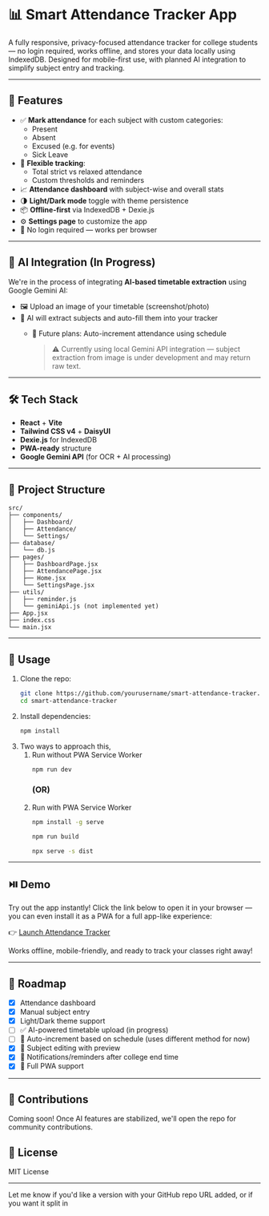 # 📊 Smart Attendance Tracker App

A fully responsive, privacy-focused attendance tracker for college students — no login required, works offline, and stores your data locally using IndexedDB. Designed for mobile-first use, with planned AI integration to simplify subject entry and tracking.

---

## 🚀 Features

- ✅ **Mark attendance** for each subject with custom categories:
    - Present
    - Absent
    - Excused (e.g. for events)
    - Sick Leave
- 📅 **Flexible tracking**:
    - Total strict vs relaxed attendance
    - Custom thresholds and reminders
- 📈 **Attendance dashboard** with subject-wise and overall stats
- 🌗 **Light/Dark mode** toggle with theme persistence
- 📦 **Offline-first** via IndexedDB + Dexie.js
- ⚙️ **Settings page** to customize the app
- 🔐 No login required — works per browser

---

## 🧠 AI Integration (In Progress)

We're in the process of integrating **AI-based timetable extraction** using Google Gemini AI:

- 🖼️ Upload an image of your timetable (screenshot/photo)
- 🤖 AI will extract subjects and auto-fill them into your tracker
    - 🔁 Future plans: Auto-increment attendance using schedule

      >   ⚠️ Currently using local Gemini API integration — subject extraction from image is under development and may return raw text.

---

## 🛠️ Tech Stack

- **React** + **Vite**
- **Tailwind CSS v4** + **DaisyUI**
- **Dexie.js** for IndexedDB
- **PWA-ready** structure
- **Google Gemini API** (for OCR + AI processing)

---

## 📂 Project Structure

```
src/ 
├── components/ 
│   ├── Dashboard/ 
│   ├── Attendance/
│   └── Settings/
├── database/
│   └── db.js
├── pages/
│   ├── DashboardPage.jsx
│   ├── AttendancePage.jsx
│   ├── Home.jsx
│   └── SettingsPage.jsx
├── utils/
│   ├── reminder.js
│   └── geminiApi.js (not implemented yet)
├── App.jsx
├── index.css
└── main.jsx
```

---

## 📲 Usage

1. Clone the repo:
   ```bash
   git clone https://github.com/yourusername/smart-attendance-tracker.git
   cd smart-attendance-tracker
   ```
2. Install dependencies:
   ```bash
   npm install
   ```
3. Two ways to approach this,
   1. Run without PWA Service Worker
      ```bash
      npm run dev
      ```
      ### (OR)
   2. Run with PWA Service Worker
        ```bash
      npm install -g serve
      ```
      ```bash
      npm run build
      ```
      ```bash
      npx serve -s dist
      ```

---

## ⏯️ Demo

Try out the app instantly!
Click the link below to open it in your browser — you can even install it as a PWA for a full app-like experience:

👉 [Launch Attendance Tracker](https://mrkushalsm-attendance-tracker.vercel.app/)

Works offline, mobile-friendly, and ready to track your classes right away!

---

## 📌 Roadmap

- [x] Attendance dashboard
- [x] Manual subject entry
- [x] Light/Dark theme support
- [ ] ✅ AI-powered timetable upload (in progress)
- [ ] 🔁 Auto-increment based on schedule (uses different method for now)
- [x] 🧪 Subject editing with preview
- [x] 🔔 Notifications/reminders after college end time
- [x] 📱 Full PWA support

---

## 🙌 Contributions
Coming soon! Once AI features are stabilized, we'll open the repo for community contributions.

## 📄 License
MIT License

---

Let me know if you'd like a version with your GitHub repo URL added, or if you want it split in